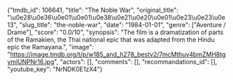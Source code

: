 {"tmdb_id": 106641, "title": "The Noble War", "original_title": "\u0e28\u0e36\u0e01\u0e01\u0e38\u0e21\u0e20\u0e01\u0e23\u0e23\u0e13", "slug_title": "the-noble-war", "date": "1984-01-01", "genre": ["Aventure / Drame"], "score": "0.0/10", "synopsis": "The film is a dramatization of parts of the Ramakien, the Thai national epic that was adapted from the Hindu epic the Ramayana.", "image": "https://image.tmdb.org/t/p/w185_and_h278_bestv2/7mcMthuv4bmZMH8tgymlUNPNr16.jpg", "actors": [], "comments": [], "recommandations_id": [], "youtube_key": "NrNDK0E1zX4"}